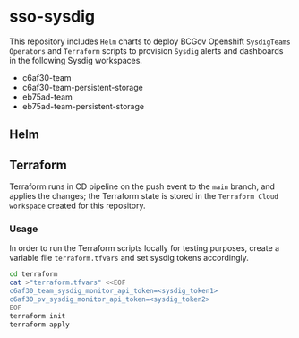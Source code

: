 # sso-sysdig

This repository includes `Helm` charts to deploy BCGov Openshift `SysdigTeams Operators` and `Terraform` scripts to provision `Sysdig` alerts and dashboards in the following Sysdig workspaces.

- c6af30-team
- c6af30-team-persistent-storage
- eb75ad-team
- eb75ad-team-persistent-storage

## Helm

## Terraform

Terraform runs in CD pipeline on the push event to the `main` branch, and applies the changes; the Terraform state is stored in the `Terraform Cloud workspace` created for this repository.

### Usage

In order to run the Terraform scripts locally for testing purposes, create a variable file `terraform.tfvars` and set sysdig tokens accordingly.

```sh
cd terraform
cat >"terraform.tfvars" <<EOF
c6af30_team_sysdig_monitor_api_token=<sysdig_token1>
c6af30_pv_sysdig_monitor_api_token=<sysdig_token2>
EOF
terraform init
terraform apply
```
